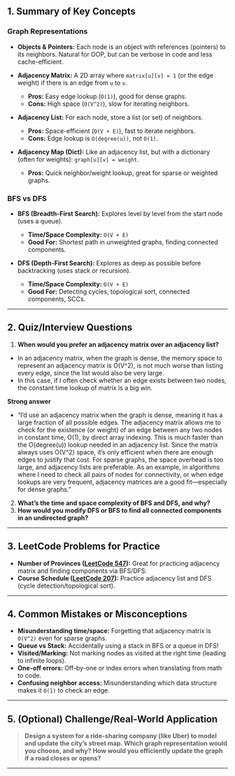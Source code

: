 
## **1. Summary of Key Concepts**

### **Graph Representations**

* **Objects & Pointers:**
  Each node is an object with references (pointers) to its neighbors. Natural for OOP, but can be verbose in code and less cache-efficient.
* **Adjacency Matrix:**
  A 2D array where `matrix[u][v] = 1` (or the edge weight) if there is an edge from `u` to `v`.

  * **Pros:** Easy edge lookup (`O(1)`), good for dense graphs.
  * **Cons:** High space (`O(V^2)`), slow for iterating neighbors.
* **Adjacency List:**
  For each node, store a list (or set) of neighbors.

  * **Pros:** Space-efficient (`O(V + E)`), fast to iterate neighbors.
  * **Cons:** Edge lookup is `O(degree(u))`, not `O(1)`.
* **Adjacency Map (Dict):**
  Like an adjacency list, but with a dictionary (often for weights):
  `graph[u][v] = weight`.

  * **Pros:** Quick neighbor/weight lookup, great for sparse or weighted graphs.

### **BFS vs DFS**

* **BFS (Breadth-First Search):**
  Explores level by level from the start node (uses a queue).

  * **Time/Space Complexity:** `O(V + E)`
  * **Good For:** Shortest path in unweighted graphs, finding connected components.
* **DFS (Depth-First Search):**
  Explores as deep as possible before backtracking (uses stack or recursion).

  * **Time/Space Complexity:** `O(V + E)`
  * **Good For:** Detecting cycles, topological sort, connected components, SCCs.

---

## **2. Quiz/Interview Questions**

1. **When would you prefer an adjacency matrix over an adjacency list?**
- In an adjacency matrix, when the graph is dense, the memory space to represent an adjacency matrix is O(V^2), is not much worse than listing every edge, since the list would also be very large.
- In this case, if I often check whether an edge exists between two nodes, the constant time lookup of matrix is a big win.

**Strong answer**
- “I’d use an adjacency matrix when the graph is dense, meaning it has a large fraction of all possible edges. The adjacency matrix allows me to check for the existence (or weight) of an edge between any two nodes in constant time, O(1), by direct array indexing. This is much faster than the O(degree(u)) lookup needed in an adjacency list.
Since the matrix always uses O(V^2) space, it’s only efficient when there are enough edges to justify that cost. For sparse graphs, the space overhead is too large, and adjacency lists are preferable.
As an example, in algorithms where I need to check all pairs of nodes for connectivity, or when edge lookups are very frequent, adjacency matrices are a good fit—especially for dense graphs.”

2. **What’s the time and space complexity of BFS and DFS, and why?**
3. **How would you modify DFS or BFS to find all connected components in an undirected graph?**

---

## **3. LeetCode Problems for Practice**

* **Number of Provinces ([LeetCode 547](https://leetcode.com/problems/number-of-provinces/)):**
  Great for practicing adjacency matrix and finding components via BFS/DFS.
* **Course Schedule ([LeetCode 207](https://leetcode.com/problems/course-schedule/)):**
  Practice adjacency list and DFS (cycle detection/topological sort).

---

## **4. Common Mistakes or Misconceptions**

* **Misunderstanding time/space:**
  Forgetting that adjacency matrix is `O(V^2)` even for sparse graphs.
* **Queue vs Stack:**
  Accidentally using a stack in BFS or a queue in DFS!
* **Visited/Marking:**
  Not marking nodes as visited at the right time (leading to infinite loops).
* **One-off errors:**
  Off-by-one or index errors when translating from math to code.
* **Confusing neighbor access:**
  Misunderstanding which data structure makes it `O(1)` to check an edge.

---

## **5. (Optional) Challenge/Real-World Application**

> **Design a system for a ride-sharing company (like Uber) to model and update the city’s street map. Which graph representation would you choose, and why? How would you efficiently update the graph if a road closes or opens?**

---